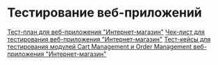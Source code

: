 # Тестирование веб-приложений
[Тест-план для веб-приложения "Интернет-магазин"](https://docs.google.com/spreadsheets/d/10-eqbvGinEuEjcCsngrbb-QAgq33KuMKyamLo-F1iF0/edit#gid=0)
[Чек-лист для тестирования веб-приложения "Интернет-магазин"](https://docs.google.com/spreadsheets/d/1SuoE9u2jj4M559T3ky2k2aIdVQzsqwgDrYWutJRaCV4/edit#gid=0)
[Тест-кейсы для тестирования модулей Cart Management и Order Management веб-приложения "Интернет-магазин"](https://app.qase.io/project/G7?author=195&previewMode=side&suite=166&tab=)
